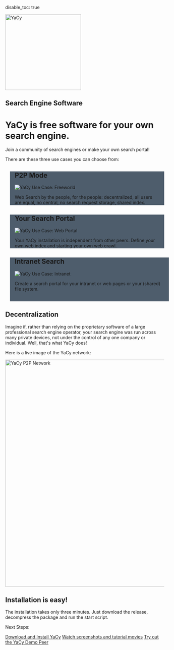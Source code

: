 disable_toc: true

<style>
body {
     background-image: url("img/YaCy_Network_Dark.png");
     background-repeat:no-repeat;
     background-size: 100%;
} 
</style>
<div class="jumbotron" style="background: none;"><div class="container">
  <img src="img/YaCyLogo2011_240.png" alt="YaCy" width="240">
  <h2>Search Engine Software</h2>
</div></div>

# YaCy is free software for your own search engine.

Join a community of search engines or make your own search portal!

There are these three use cases you can choose from:

<div class="container">
      <div class="row">
        <div id="mode-p2p" class="col-md-4" style="background-color:#4E5D6C; margin-right:15px; padding-left:15px; padding-right:15px; position:relative; left:15px;">
          <h2>P2P Mode</h2>
	  <img src="img/usecase_freeworld.png" alt="YaCy Use Case: Freeworld">
          <p>Web Search by the people, for the people: decentralized, all users are equal, no central, no search request storage, shared index.</p>
        </div>
        <div id="mode-portal" class="col-md-4" style="background-color:#4E5D6C; margin-right:15px; padding-left:15px; padding-right:15px; position:relative; left:15px;">
          <h2>Your Search Portal</h2>
	  <img src="img/usecase_webportal.png" alt="YaCy Use Case: Web Portal">
          <p>Your YaCy installation is independent from other peers. Define your own web index and starting your own web crawl.</p>
       </div>
        <div id="mode-intranet" class="col-md-4" style="background-color:#4E5D6C; padding-left:15px; padding-right:15px; position:relative; left:15px;">
          <h2>Intranet Search</h2>
	  <img src="img/usecase_intranet.png" alt="YaCy Use Case: Intranet">
          <p>Create a search portal for your intranet or web pages or your (shared) file system.</p><br/>
        </div>
      </div>
</div>

<script>
function setSpace() {
  w = window.innerWidth || document.documentElement.clientWidth || doc.getElementsByTagName('body')[0].clientWidth;
  margin = w * 0.4 - 360;
  if (margin < -40) {
     document.body.style.backgroundImage = 'none';
     document.body.style.backgroundImage = 'url("img/YaCy_Network_Dark_Small.png")';
     margin = -40;
  }
  jumbotron = document.getElementsByClassName('jumbotron')[0];
  jumbotron.style = 'background: none; margin-bottom: ' + margin + 'px;'

  c1 = document.getElementById("mode-portal").scrollHeight;
  if (document.readyState === 'complete') {
    document.getElementById("mode-p2p").style.height = c1 + "px";
    document.getElementById("mode-intranet").style.height = c1 + "px";
  }
}
setSpace();
window.onresize = setSpace;
</script>

## Decentralization
Imagine if, rather than relying on the proprietary software of a large professional search engine operator, your search engine was run across many private devices, not under the control of any one company or individual. Well, that's what YaCy does!

Here is a live image of the YaCy network:

<img id="NetworkPicture" src="https://yacy.searchlab.eu/NetworkPicture.png?width=960&height=720&bgcolor=2C3E4F&pal=10080&pol=10080&coronaangle=0" alt="YaCy P2P Network" width="960" height="720" />
      
<script type="text/javascript">
  <!--
    imagestub = "https://yacy.searchlab.eu/NetworkPicture.png?width=960&height=720&bgcolor=2C3E4F&pal=10080&pol=10080&coronaangle=";
    imageanimindex = 0;
    imageloadindex = 0;
    imagecycles = 0;
    imagearray = new Array(6);
    setTimeout("initanimation()", 100);
    setTimeout("doanimation()", 1000);
    function initanimation() {
      handle = new Date().getTime();
      for (j = 0; j < 6; j++) initanimationphase(j, handle);
    }
    function initanimationphase(phase, handle) {
      imagearray[phase] = new Image(1024, 720);
      angle = phase * 60;
      imagearray[phase].src = imagestub + angle + "&handle=" + handle;
    }
    function doanimation() {
      var networkPicture = document.getElementById("NetworkPicture");
      if (networkPicture != null) {
        networkPicture.src = imagearray[imageanimindex].src;
        imageanimindex++;
        if (imageanimindex == 6) { imageanimindex = 0; }
        imagecycles++;
        if (imagecycles == 25) {
          initanimationphase(imageloadindex, new Date().getTime());
          imageloadindex++;
          if (imageloadindex == 6) { imageloadindex = 0; }
          imagecycles = 0;
        }
        setTimeout("doanimation()", 100);
      }
    }
  -->
  </script>

## Installation is easy!

The installation takes only three minutes. Just download the release, decompress the package and run the start script.

Next Steps:
<p><a class="btn btn-success btn-lg" href="/download_installation/" role="button">Download and Install YaCy</a>
<a class="btn btn-info btn-lg" href="/demonstration_tutorial_screenshot/" role="button">Watch screenshots and tutorial movies</a>
<a class="btn btn-warning btn-lg" href="https://yacy.searchlab.eu/Status.html" role="button">Try out the YaCy Demo Peer</a>
</p>
